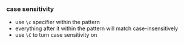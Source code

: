 ### case sensitivity

- use `\c` specifier within the pattern
- everything after it within the pattern will match case-insensitively
- use `\C` to turn case sensitivity on
